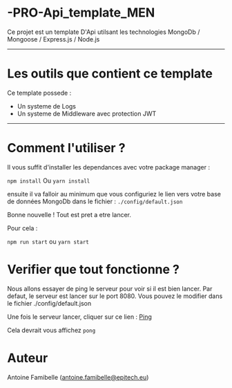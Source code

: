 # -PRO-Api_template_MEN
Ce projet est un template D'Api utilsant les technologies MongoDb / Mongoose / Express.js / Node.js

---
# Les outils que contient ce template 

Ce template possede :

- Un systeme de Logs
- Un systeme de Middleware avec protection JWT

---
# Comment l'utiliser ?

Il vous suffit d'installer les dependances avec votre package manager :

`npm install` Ou `yarn install`

ensuite il va falloir au minimum que vous configuriez le lien vers votre base de données MongoDb dans le fichier :
`./config/default.json`

Bonne nouvelle ! Tout est pret a etre lancer.

Pour cela : 

`npm run start` ou  `yarn start`

# Verifier que tout fonctionne ?

Nous allons essayer de ping le serveur pour voir si il est bien lancer.
Par defaut, le serveur est lancer sur le port 8080. Vous pouvez le modifier dans le fichier ./config/default.json

Une fois le serveur lancer, cliquer sur ce lien :
[Ping](https://localhost:8080/ping)

Cela devrait vous affichez `pong`
# Auteur

Antoine Famibelle (antoine.famibelle@epitech.eu)
